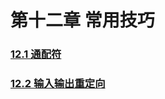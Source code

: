 # 第十二章 常用技巧

### [12.1 通配符](12.1%20通配符/12.1%20通配符.md)

### [12.2 输入输出重定向](12.2%20输入输出重定向/12.2%20输入输出重定向.md)